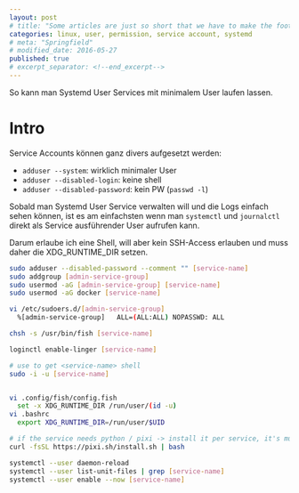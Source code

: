 ```yaml
---
layout: post
# title: "Some articles are just so short that we have to make the footer stick"
categories: linux, user, permission, service account, systemd
# meta: "Springfield"
# modified_date: 2016-05-27
published: true
# excerpt_separator: <!--end_excerpt-->
---
```


So kann man Systemd User Services mit minimalem User laufen lassen.

# Intro

Service Accounts können ganz divers aufgesetzt werden:
- `adduser --system`: wirklich minimaler User
- `adduser --disabled-login`: keine shell
- `adduser --disabled-password`: kein PW (`passwd -l`)

Sobald man Systemd User Service verwalten will und die Logs einfach sehen können, ist es am einfachsten wenn man `systemctl` und `journalctl` direkt als Service ausführender User aufrufen kann.

Darum erlaube ich eine Shell, will aber kein SSH-Access erlauben und muss daher die XDG_RUNTIME_DIR setzen.


```bash
sudo adduser --disabled-password --comment "" [service-name]
sudo addgroup [admin-service-group]
sudo usermod -aG [admin-service-group] [service-name]
sudo usermod -aG docker [service-name]

vi /etc/sudoers.d/[admin-service-group]
  %[admin-service-group]   ALL=(ALL:ALL) NOPASSWD: ALL

chsh -s /usr/bin/fish [service-name]

loginctl enable-linger [service-name]

# use to get <service-name> shell
sudo -i -u [service-name]


vi .config/fish/config.fish
  set -x XDG_RUNTIME_DIR /run/user/(id -u)
vi .bashrc
  export XDG_RUNTIME_DIR=/run/user/$UID

# if the service needs python / pixi -> install it per service, it's much easier then a shared setup
curl -fsSL https://pixi.sh/install.sh | bash

systemctl --user daemon-reload
systemctl --user list-unit-files | grep [service-name]
systemctl --user enable --now [service-name]
```

